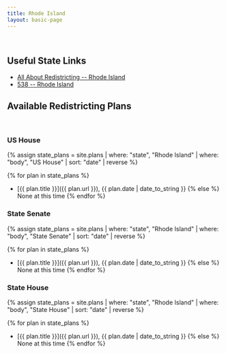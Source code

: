 ```yaml
---
title: Rhode Island
layout: basic-page
---
```


<br>

Useful State Links
---

- [All About Redistricting -- Rhode Island](https://redistricting.lls.edu/state/rhode-island/?cycle=2020&level=Congress&startdate=)
- [538 -- Rhode Island](https://projects.fivethirtyeight.com/redistricting-2022-maps/rhode-island/)

Available Redistricting Plans
---

<br>

### US House

{% assign state_plans = site.plans | where: "state", "Rhode Island" | where: "body", "US House" | sort: "date" | reverse %}

{% for plan in state_plans %}
- [{{ plan.title }}]({{ plan.url }}), {{ plan.date | date_to_string }}
{% else %}
None at this time
{% endfor %}

### State Senate

{% assign state_plans = site.plans | where: "state", "Rhode Island" | where: "body", "State Senate" | sort: "date" | reverse %}

{% for plan in state_plans %}
- [{{ plan.title }}]({{ plan.url }}), {{ plan.date | date_to_string }}
{% else %}
None at this time
{% endfor %}


### State House

{% assign state_plans = site.plans | where: "state", "Rhode Island" | where: "body", "State House" | sort: "date" | reverse %}

{% for plan in state_plans %}
- [{{ plan.title }}]({{ plan.url }}), {{ plan.date | date_to_string }}
{% else %}
None at this time
{% endfor %}
